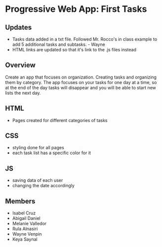 # Progressive Web App: First Tasks

## Updates
- Tasks data added in a txt file. Followed Mr. Rocco's in class example to add 5 additional tasks and subtasks. - Wayne 
- HTML links are updated so that it's link to the .js files instead

## Overview

Create an app that focuses on organization. Creating tasks and organizing them by category. The app focuses on your tasks for one day at a time, so at the end of the day tasks will disappear and you will be able to start new lists the next day. 

## HTML

- Pages created for different categories of tasks

## CSS

- styling done for all pages
- each task list has a specific color for it

## JS

- saving data of each user
- changing the date accordingly 

## Members

- Isabel Cruz
- Abigail Daniel
- Melanie Valledor
- Rula Alnasiri
- Wayne Venpin
- Keya Saynal
